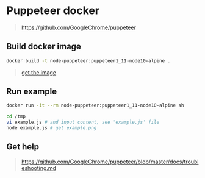 # Puppeteer docker

> https://github.com/GoogleChrome/puppeteer

## Build docker image

```sh
docker build -t node-puppeteer:puppeteer1_11-node10-alpine .
```

> [get the image](https://hub.docker.com/r/zhonglijunyi/node-puppeteer)

## Run example

```sh
docker run -it --rm node-puppeteer:puppeteer1_11-node10-alpine sh

cd /tmp
vi example.js # and input content, see 'example.js' file
node example.js # get example.png
```

## Get help

> https://github.com/GoogleChrome/puppeteer/blob/master/docs/troubleshooting.md
